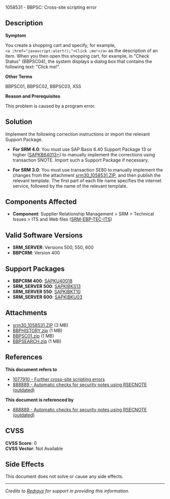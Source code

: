 1058531 - BBPSC: Cross-site scripting error

## Description
**Symptom**

You create a shopping cart and specify, for example, `<a ;href="javascript:alert();">Click ;me!</a>` as the description of an item. When you then open this shopping cart, for example, in "Check Status" (BBPSC04), the system displays a dialog box that contains the following text: "Click me!".

**Other Terms**

BBPSC01, BBPSC02, BBPSC03, XSS

**Reason and Prerequisites**

This problem is caused by a program error.

## Solution

Implement the following correction instructions or import the relevant Support Package.

- **For SRM 4.0**: You must use SAP Basis 6.40 Support Package 13 or higher ([SAPKB64013+](https://me.sap.com/supportpackage/SAPKB64013)) to manually implement the corrections using transaction SNOTE. Import such a Support Package if necessary.
  
- **For SRM 3.0**: You must use transaction SE80 to manually implement the changes from the attachment [srm30_1058531.ZIP](https://me.sap.com/support/sapnotes/public/services/attachment.htm?iv_key=012006153200000345912007&iv_version=0008&iv_guid=2A47F39BF40BFE47837047345D212896), and then publish the relevant template. The first part of each file name specifies the internet service, followed by the name of the relevant template.

## Components Affected
- **Component**: Supplier Relationship Management > SRM > Technical Issues > ITS and Web files ([SRM-EBP-TEC-ITS](https://me.sap.com/mynotes?tab=Search&sortBy=Relevance&filters=themk%25253Aeq~'SRM-EBP-TEC-ITS*'%25252BreleaseStatus%25253Aeq~'CustomerRelease'%25252BsecurityPatchDay%25253Aeq~'NotRestricted'%25252BfuzzyThreshold%25253Aeq~'0.9'&flag=mynotes))

## Valid Software Versions
- **SRM_SERVER**: Versions 500, 550, 600
- **BBPCRM**: Version 400

## Support Packages
- **BBPCRM 400**: [SAPKU40018](https://me.sap.com/supportpackage/SAPKU40018)
- **SRM_SERVER 500**: [SAPKIBKS13](https://me.sap.com/supportpackage/SAPKIBKS13)
- **SRM_SERVER 550**: [SAPKIBKT10](https://me.sap.com/supportpackage/SAPKIBKT10)
- **SRM_SERVER 600**: [SAPKIBKU03](https://me.sap.com/supportpackage/SAPKIBKU03)

## Attachments
- [srm30_1058531.ZIP](https://me.sap.com/support/sapnotes/public/services/attachment.htm?iv_key=012006153200000345912007&iv_version=0008&iv_guid=2A47F39BF40BFE47837047345D212896) (3 MB)
- [BBPHISTORY.zip](https://me.sap.com/support/sapnotes/public/services/attachment.htm?iv_key=012006153200000345912007&iv_version=0008&iv_guid=2F58C8A9D07F8547B950DC82B47D0F28) (1 MB)
- [BBPSC01.zip](https://me.sap.com/support/sapnotes/public/services/attachment.htm?iv_key=012006153200000345912007&iv_version=0008&iv_guid=1EAB1E29997FB94DBE0F99D337035C66) (1 MB)
- [BBPSEARCH.zip](https://me.sap.com/support/sapnotes/public/services/attachment.htm?iv_key=012006153200000345912007&iv_version=0008&iv_guid=5CCC25CD29DC6C47AF5E6F0B104FBD87) (1 MB)

## References
**This document refers to**
- [1077910 - Further cross-site scripting errors](https://me.sap.com/notes/1077910)
- [888889 - Automatic checks for security notes using RSECNOTE (outdated)](https://me.sap.com/notes/888889)

**This document is referenced by**
- [888889 - Automatic checks for security notes using RSECNOTE (outdated)](https://me.sap.com/notes/888889)

## CVSS
**CVSS Score**: 0  
**CVSS Vector**: Not Available

## Side Effects
This document does not solve or cause any side effects.

---

*Credits to [Redrays](https://redrays.io) for support in providing this information.*